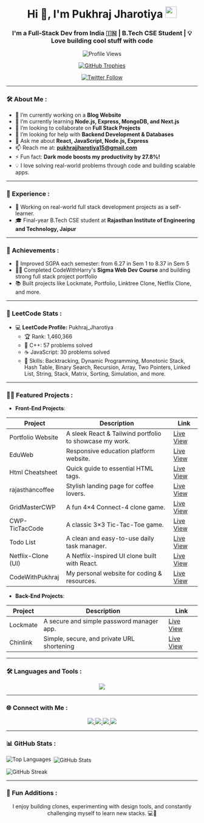 <h1 align="center">
  Hi 👋, I'm Pukhraj Jharotiya
  <img src="https://media.giphy.com/media/hvRJCLFzcasrR4ia7z/giphy.gif" width="30px"/>
</h1>
<h3 align="center">I'm a Full-Stack Dev from India 🇮🇳 | B.Tech CSE Student | 💡 Love building cool stuff with code</h3>

<p align="center">
  <img src="https://komarev.com/ghpvc/?username=Student-Pukhraj&label=Profile%20views&color=0e75b6&style=flat" alt="Profile Views" />
</p>

<p align="center">
  <a href="https://github.com/Student-Pukhraj">
    <img src="https://github-profile-trophy.vercel.app/?username=Student-Pukhraj&theme=radical&no-frame=true&column=3" alt="GitHub Trophies" />
  </a>
</p>

<p align="center">
  <a href="https://x.com/pukhraj_jharotiya" target="_blank">
    <img src="https://img.shields.io/twitter/follow/pukhraj_jharotiya?logo=twitter&style=for-the-badge" alt="Twitter Follow" />
  </a>
</p>

---

### 🛠 About Me :
- 🔭 I’m currently working on a **Blog Website**
- 🌱 I’m currently learning **Node.js, Express, MongoDB, and Next.js**
- 👯 I’m looking to collaborate on **Full Stack Projects**
- 🤝 I’m looking for help with **Backend Development & Databases**
- 💬 Ask me about **React, JavaScript, Node.js, Express**
- 📫 Reach me at: **pukhrajjharotiya15@gmail.com**
- ⚡ Fun fact: **Dark mode boosts my productivity by 27.8%!**
- 💡 I love solving real-world problems through code and building scalable apps.

---

### 💼 Experience :
- 🧠 Working on real-world full stack development projects as a self-learner.
- 🎓 Final-year B.Tech CSE student at **Rajasthan Institute of Engineering and Technology, Jaipur**

---

### 🌟 Achievements :
- 🎯 Improved SGPA each semester: from 6.27 in Sem 1 to 8.37 in Sem 5
- 🧑‍💻 Completed CodeWithHarry's **Sigma Web Dev Course** and building strong full stack project portfolio
- 📚 Built projects like Lockmate, Portfolio, Linktree Clone, Netflix Clone, and more.

---

### 🚀 LeetCode Stats : 
- 💻 **LeetCode Profile:** Pukhraj_Jharotiya  
  - 🏆 Rank: 1,460,366  
  - 📝 C++: 57 problems solved  
  - ☕ JavaScript: 30 problems solved  
  - 🧠 Skills: Backtracking, Dynamic Programming, Monotonic Stack, Hash Table, Binary Search, Recursion, Array, Two Pointers, Linked List, String, Stack, Matrix, Sorting, Simulation, and more.
---

### 🧑‍💻 Featured Projects :
- **Front-End Projects**: 

| Project | Description | Link |
|---------|-------------|------|
| Portfolio Website | A sleek React & Tailwind portfolio to showcase my work. | <a href="https://cwp-pukhrajportfolio.netlify.app/" target="_blank">Live View</a> |
| EduWeb | Responsive education platform website. | <a href="https://cwp-eduweb.netlify.app/" target="_blank">Live View</a> |
| Html Cheatsheet | Quick guide to essential HTML tags. | <a href="https://cwp-html.netlify.app/" target="_blank">Live View</a> |
| rajasthancoffee | Stylish landing page for coffee lovers. | <a href="https://cwp-rajasthancoffee.netlify.app/" target="_blank">Live View</a> |
| GridMasterCWP | A fun 4×4 Connect-4 clone game. | <a href="https://cwp-gridmaster.netlify.app/" target="_blank">Live View</a> |
| CWP-TicTacCode | A classic 3×3 Tic-Tac-Toe game. | <a href="https://cwp-tictaccode.netlify.app/" target="_blank">Live View</a> |
| Todo List | A clean and easy-to-use daily task manager. | <a href="https://cwp-todo.netlify.app/" target="_blank">Live View</a> |
| Netflix-Clone (UI) | A Netflix-inspired UI clone built with React. | <a href="https://cwp-net-flix.netlify.app/" target="_blank">Live View</a> |
| CodeWithPukhraj | My personal website for coding & resources. | <a href="https://codewithpukhraj.netlify.app/" target="_blank">Live View</a> |

- **Back-End Projects**: 

| Project | Description | Link |
|---------|-------------|------|
| Lockmate | A secure and simple password manager app. | <a href="https://cwp-lockmate.vercel.app/" target="_blank">Live View</a> |
| Chinlink | Simple, secure, and private URL shortening | <a href="https://cwp-chinlink.vercel.app/" target="_blank">Live View</a> |
---

### 🛠 Languages and Tools :
<p align="center">
<a href="https://skillicons.dev">
    <img src="https://skillicons.dev/icons?i=c,cpp,html,css,bootstrap,tailwind,js,babel,react,vite,express,nodejs,nextjs,mongodb,postman,wordpress,visualstudio,figma&perline=10" />
</a>
</p>

---

### 🌐 Connect with Me :
<p align="center">
  <a href="https://github.com/Student-Pukhraj/Student-Pukhraj/">
    <img src="https://skillicons.dev/icons?i=github" />
  </a>
  <a href="https://www.linkedin.com/in/pukhraj-jharotiya-b44287287/">
    <img src="https://skillicons.dev/icons?i=linkedin" />
  </a>
  <a href="https://www.instagram.com/__chintu_chronicles__/">
    <img src="https://skillicons.dev/icons?i=instagram" />
  </a>
  <a href="https://x.com/Pukhrajjharotiy">
    <img src="https://skillicons.dev/icons?i=twitter" />
  </a>
</p>

---

### 📊 GitHub Stats :
<p align="center">
  <img align="left" src="https://github-readme-stats.vercel.app/api/top-langs/?username=Student-Pukhraj&layout=compact&theme=radical" alt="Top Languages"/>
</p>

<p>&nbsp;<img align="center" src="https://github-readme-stats.vercel.app/api?username=Student-Pukhraj&show_icons=true&locale=en&theme=radical" alt="GitHub Stats"/></p>

<p><img align="center" src="https://github-readme-streak-stats.herokuapp.com/?user=Student-Pukhraj&theme=radical" alt="GitHub Streak"/></p>

---

### 🎨 Fun Additions :
<p align="center">
  I enjoy building clones, experimenting with design tools, and constantly challenging myself to learn new stacks. 💻🌱
</p>
